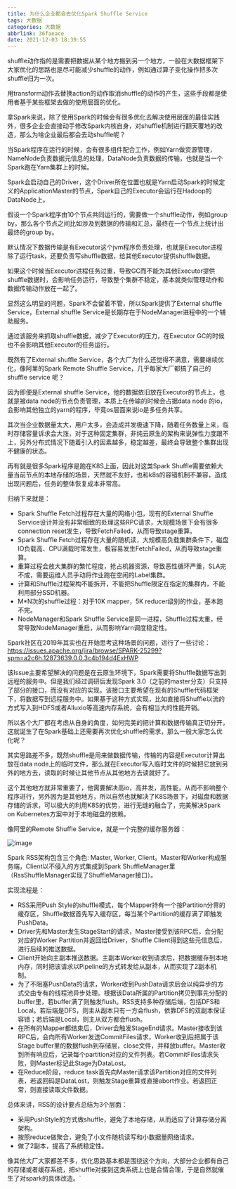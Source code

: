 ```yaml
---
title: 为什么企业都会去优化Spark Shuffle Service
tags: 大数据
categories: 大数据
abbrlink: 36faeace
date: 2021-12-03 18:39:55
---
```


shuffle动作指的是需要把数据从某个地方搬到另一个地方，一般在大数据框架下大家优化的思路也是尽可能减少shuffle的动作，例如通过算子变化操作把多次shuffle归为一次。

用transform动作去替换action的动作取消shuffle的动作的产生，这些手段都是使用者基于某些框架去做的使用层面的优化。

拿Spark来说，除了使用Spark的时候会有很多优化去解决使用层面的最佳实践外，很多企业会直接动手修改Spark内核自身，对shuffle机制进行翻天覆地的改造，那么为啥企业最后都会去动shuffle呢？

当Spark程序在运行的时候，会有很多组件配合工作，例如Yarn做资源管理，NameNode负责数据元信息的处理，DataNode负责数据的传输，也就是当一个Spark跑在Yarn集群上的时候。

Spark会启动自己的Driver，这个Driver所在位置也就是Yarn启动Spark的时候定义的ApplicationMaster的节点，Spark自己的Executor会运行在Hadoop的DataNode上。

假设一个Spark程序由10个节点共同运行的，需要做一个shuffle动作，例如group by，那么各个节点之间比如涉及到数据的传输和汇总，最终在一个节点上统计出最终的group by。

默认情况下数据传输是有Executor这个jvm程序负责处理，也就是Executor进程除了运行task，还要负责写shuffle数据，给其他Executor提供shuffle数据。

如果这个时候当Executor进程任务过重，导致GC而不能为其他Executor提供shuffle数据时，会影响任务运行，导致整个集群不稳定，基本就类似管理动作和数据传输动作放在一起了。

显然这么明显的问题，Spark不会留着不管，所以Spark提供了External shuffle Service，External shuffle Service是长期存在于NodeManager进程中的一个辅助服务。

通过该服务来抓取shuffle数据，减少了Executor的压力，在Executor GC的时候也不会影响其他Executor的任务运行。

既然有了External shuffle Service，各个大厂为什么还觉得不满意，需要继续优化，像阿里的Spark Remote Shuffle Service，几乎每家大厂都搞了自己的shuffle service 呢？

因为即便是External shuffle Service，他的数据依旧放在Executor的节点上，也就是被data node的节点负责管理，本质上在传输的时候会占据data node 的io，会影响其他独立的yarn的程序，毕竟os层面来说io是多任务共享。


其次当企业数据量太大，用户太多，会造成并发极速下降，随着任务数量上来，临时存储容量诉求会大涨，对于这种固定集群，非纯云原生的架构来说弹性力度跟不上，另外分布式情况下随着引入的因素越多，稳定越差，最终会导致整个集群出现不健康的状态。

再有就是很多Spark程序是跑在K8S上面，因此对这类Spark Shuffle需要依赖大量当前节点的本地存储的场景，天然就不友好，也和k8s的容错机制不兼容，造成出现问题后，任务的整体恢复成本非常高。

归纳下来就是：
* Spark Shuffle Fetch过程存在大量的网络小包，现有的External Shuffle Service设计并没有非常细致的处理这些RPC请求，大规模场景下会有很多connection reset发生，导致FetchFailed，从而导致stage重算。
* Spark Shuffle Fetch过程存在大量的随机读，大规模高负载集群条件下，磁盘IO负载高、CPU满载时常发生，极容易发生FetchFailed，从而导致stage重算。
* 重算过程会放大集群的繁忙程度，抢占机器资源，导致恶性循环严重，SLA完不成，需要运维人员手动将作业跑在空闲的Label集群。
* 计算和Shuffle过程架构不能拆开，不能把Shuffle限定在指定的集群内，不能利用部分SSD机器。
* M*N次的shuffle过程：对于10K mapper，5K reducer级别的作业，基本跑不完。
* NodeManager和Spark Shuffle Service是同一进程，Shuffle过程太重，经常导致NodeManager重启，从而影响Yarn调度稳定性。

Spark社区在2019年其实也在开始思考这种场景的问题，进行了一些讨论：https://issues.apache.org/jira/browse/SPARK-25299?spm=a2c6h.12873639.0.0.3c4b194d4ExHWP

该Issue主要希望解决的问题是在云原生环境下，Spark需要将Shuffle数据写出到远程的服务中。但是我们经过调研后发现Spark 3.0（之前的master分支）只支持了部分的接口，而没有对应的实现。该接口主要希望在现有的Shuffle代码框架下，将数据写到远程服务中。如果基于这种方式实现，比如直接将Shuffle以流的方式写入到HDFS或者Alluxio等高速内存系统，会有相当大的性能开销。

所以各个大厂都在考虑从自身的角度，如何完美的把计算和数据传输真正切分开，这就诞生了在Spark基础上还需要再次优化shuffle的需求，那么一般大家怎么优化呢？

其实思路差不多，既然shuffle是用来做数据传输，传输的内容是Executor计算出放在data node上的临时文件，那么就在Executor写入临时文件的时候把它放到另外的地方去，读取的时候让其他节点从其他地方去读就好了。

这个其他地方就非常重要了，他需要解决高io，高并发，高性能，从而不影响整个程序进行，另外因为是其他地方，所以自然也就解决了K8S场景下，对磁盘和数据存储的诉求，可以极大的利用K8S的优势，进行无缝的融合了，完美解决Spark on Kubernetes方案中对于本地磁盘的依赖。

像阿里的Remote Shuffle Service，就是一个完整的缓存服务器：

![image](rss.png)

Spark RSS架构包含三个角色: Master, Worker, Client。Master和Worker构成服务端，Client以不侵入的方式集成到Spark ShuffleManager里（RssShuffleManager实现了ShuffleManager接口）。

实现流程是：
* RSS采用Push Style的shuffle模式，每个Mapper持有一个按Partition分界的缓存区，Shuffle数据首先写入缓存区，每当某个Partition的缓存满了即触发PushData。
* Driver先和Master发生StageStart的请求，Master接受到该RPC后，会分配对应的Worker Partition并返回给Driver，Shuffle Client得到这些元信息后，进行后续的推送数据。
* Client开始向主副本推送数据。主副本Worker收到请求后，把数据缓存到本地内存，同时把该请求以Pipeline的方式转发给从副本，从而实现了2副本机制。
* 为了不阻塞PushData的请求，Worker收到PushData请求后会以纯异步的方式交由专有的线程池异步处理。根据该Data所属的Partition拷贝到事先分配的buffer里，若buffer满了则触发flush。RSS支持多种存储后端，包括DFS和Local。若后端是DFS，则主从副本只有一方会flush，依靠DFS的双副本保证容错；若后端是Local，则主从双方都会flush。
* 在所有的Mapper都结束后，Driver会触发StageEnd请求。Master接收到该RPC后，会向所有Worker发送CommitFiles请求，Worker收到后把属于该Stage buffer里的数据flush到存储层，close文件，并释放buffer。Master收到所有响应后，记录每个partition对应的文件列表。若CommitFiles请求失败，则Master标记此Stage为DataLost。
* 在Reduce阶段，reduce task首先向Master请求该Partition对应的文件列表，若返回码是DataLost，则触发Stage重算或直接abort作业。若返回正常，则直接读取文件数据。

总体来讲，RSS的设计要点总结为3个层面：

* 采用PushStyle的方式做shuffle，避免了本地存储，从而适应了计算存储分离架构。
* 按照reduce做聚合，避免了小文件随机读写和小数据量网络请求。
* 做了2副本，提高了系统稳定性。

像其他大厂大家都差不多，优化思路基本都是围绕这个方向，大部分企业都有自己的存储或者缓存系统，把shuffle对接到这类系统上也是合情合理，于是自然就催生了对spark的具体改造。`
